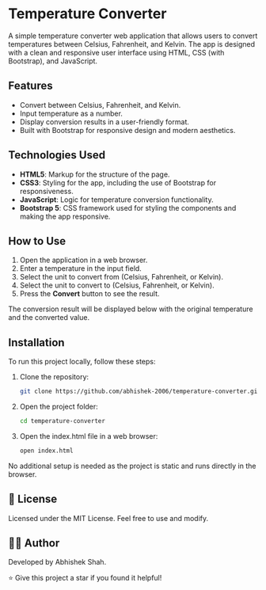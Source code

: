 # Temperature Converter

A simple temperature converter web application that allows users to convert temperatures between Celsius, Fahrenheit, and Kelvin. The app is designed with a clean and responsive user interface using HTML, CSS (with Bootstrap), and JavaScript.

## Features
- Convert between Celsius, Fahrenheit, and Kelvin.
- Input temperature as a number.
- Display conversion results in a user-friendly format.
- Built with Bootstrap for responsive design and modern aesthetics.

## Technologies Used
- **HTML5**: Markup for the structure of the page.
- **CSS3**: Styling for the app, including the use of Bootstrap for responsiveness.
- **JavaScript**: Logic for temperature conversion functionality.
- **Bootstrap 5**: CSS framework used for styling the components and making the app responsive.

## How to Use
1. Open the application in a web browser.
2. Enter a temperature in the input field.
3. Select the unit to convert from (Celsius, Fahrenheit, or Kelvin).
4. Select the unit to convert to (Celsius, Fahrenheit, or Kelvin).
5. Press the **Convert** button to see the result.

The conversion result will be displayed below with the original temperature and the converted value.

## Installation
To run this project locally, follow these steps:

1. Clone the repository:
   ```bash
   git clone https://github.com/abhishek-2006/temperature-converter.git

2. Open the project folder:
   ```bash
   cd temperature-converter

3. Open the index.html file in a web browser:
   ```bash
   open index.html

No additional setup is needed as the project is static and runs directly in the browser.

## 📄 License
Licensed under the MIT License. Feel free to use and modify.

## 👨‍💻 Author
Developed by Abhishek Shah.

⭐ Give this project a star if you found it helpful!
